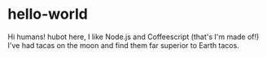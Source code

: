 # hello-world

  Hi humans!
  hubot here, I like Node.js and Coffeescript (that's I'm made of!)
  I've had tacas on the moon and find them far superior to Earth tacos.
